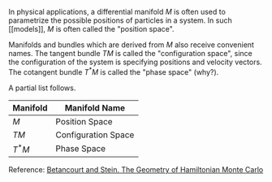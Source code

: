 In physical applications, a differential manifold $M$ is often used to parametrize the possible positions of particles in a system. In such [[models]], $M$ is often called the "position space". 

Manifolds and bundles which are derived from $M$ also receive convenient names. The tangent bundle $TM$ is called the "configuration space", since the configuration of the system is specifying positions and velocity vectors. The cotangent bundle $T^* M$ is called the "phase space" (why?).

A partial list follows.

| Manifold  | Manifold Name |
| ------------- | ------------- |
| $M$ | Position Space |
| $TM$ | Configuration Space |
| $T^* M$ | Phase Space |



Reference: <a href="http://arxiv.org/abs/1112.4118">Betancourt and Stein. The Geometry of Hamiltonian Monte Carlo</a>